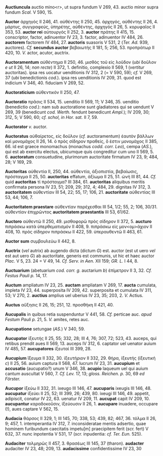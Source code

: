 **Auctiuncula** auctio mino\<r\>, ut supra fundum V 269, 43. auctio
minor supra fundum *Scal.* V 590, 15.

**Auctor** ἀρχηγός II 246, 41. αὐθέντης II 250, 45. ἀρχηγός, αὐθέντης II
26, 4. μάρτυς, συγγραφεύς, ὑπηρέτης, αὐθέντης, ἀρχηγός II 26, 5.
κορυφαῖος II 353, 53. **auctor rei** αὐτουργός II 252, 3. **auctor**
πράτης II 415, 15. conscriptor, factor, adinuentor IV 23, 3. factor,
adinuentor IV 484, 26. **auctorem** factorem IV 484, 27. **auctoris**
suasoris V 531, 2 (*Ter. Ad.* 939, auctores). *Cf.* **secundus
auctor** βεβαιωτής II 181, 5; 256, 53. προπράτωρ II 420, 10. *V.* actor,
acutor, auctrix.

**Auctoramentum** αὐθέντημα II 250, 46. μισθὸς τοῦ εἰς λοῦδον (*ubi*
δοῦλον *e ut* II 26, 14; *non recte*) II 372, 1. definitio, complexio
II 569, 1 (*vertitur* auctoritas). ipsa res uocatur uenditionis IV 312,
2 (= V 590, 59); *cf.* V 269, 37 (*ubi* benedictionis *cod.*). ipsa
res uenditionis IV 209, 31. quod est indicium V 346, 40. fiduciam V 269,
52.

**Auctoraticium** αὐθεντικόν II 250, 47.

**Auctoratio** πρᾶσις II 534, 15. uenditio II 569, 11; V 346, 35.
uenditio (benedictio *cod.*): nam sub auctoratione sunt gladiatores qui
se uendunt V 269, 39 (benedicunt *cod. Werth.* fendunt benedicunt
*Ampl.*); IV 209, 30; 312, 5; V 590, 60; *cf. schol, in Hor. sat.* II 7,
59.

**Auctorator** *v.* auctor.

**Auctoratus** αὐθαίρετος, εἰς δοῦλον (*cf.* auctoramentum) ἑαυτὸν
βάλλων καὶ μονομάχος II 26, 14. ὁ πρὸς σίδηρον πραθείς, ὅ ἐστιν
μονομάχος II 385, 66. id est graece monomachus (monachus *codd. corr.
Leo*), cempa (*AS.*), qui est ab exercitu electus, ubicumque quis
congreditur cum uno II 569, 5. 6. **auctoratum** consuetudine,
plurimorum auctoritate firmatum IV 23, 9; 484, 28; V 169, 29.

**Auctoritas** αὐθεντία II, 250, 44. αὐθεντία, ἀξιοπιστία, βεβαίωσις,
πρόσταγμα II 25, 50. **auctoritas** effatum, ἀξίωμα II 25, 51. ὠνή III
81, 44. *Cf.* quid **auctoritas** τί πρόσταγμα? III 384, 61.
**auctoritas** aliquibus meritis confirmata persona IV 23, 51; 209, 29;
312, 4; 484, 29. dignitas IV 312, 3. **auctoritatem** αὐθεντίαν III 54,
22; 55, 17; 106, 21. **auctoritate** αὐθεντίας III 53, 44; 106, 7.

**Auctoritatem praestare** αὐθεντίαν παρέχεσθαι III 54, 1/2; 55, 2; 106,
30/31. αὐθεντίαν ἐπιχρῶντος **auctoritatem praestantis** III 53, 61/62.

**Auctoro** αὐθεντῶ II 250, 49. μισθοφορῶ πρὸς σίδηρον II 372, 5.
**aucturo** πιπράσκω κατὰ ὑπερθεματισμόν II 408, 9. πιπράσκω εἰς
μον\<ομ\>άχιον II 408, 10. πρὸς σίδηρον πιπράσκω II 422, 59. ὑπεραυθεντῶ
II 463, 61.

**Auctor sum** συμβουλεύω II 442, 8.

**Auctrix** (*vel* autrix) ab augendo dicta (dictum *G*) est. auctor
(est ut uero *vel* est aut uero *G*) ab auctoritate, generis est
communis, ut hic et haec auctor *Plac.* V 5, 23. 24 = V 49, 14. *Cf.
Serv. in Aen.* XII 159; *GR. L.* I 44, 8.

**Auctuarium** (abetuarium *cod. corr. g.* auctarium *b*) ἐπίμετρον II
3, 32. *Cf. Festus Pauli p.* 14, 17.

**Auctum** ampliatum IV 23, 25. **auctam** ampliatam V 269, 17.
**aucta** cumulata, impleta IV 23, 44. superposita IV 209, 42.
superposita et cumulata IV 311, 53; V 270, 2. **auctius** amplius uel
uberius IV 23, 35; 203, 2. *V.* Actius.

**Auctus** αὔξησις II 26, 15; 251, 12. προσθήκη II 421, 40.

**Aucupalis** in quibus retia suspenduntur V 441, 58. *Cf.* perticae
auc. *apud Festum Pauli p.* 21, 5. *V.* amites, retes auc.

**Aucupatione** setungae (*AS.*) V 340, 59.

**Aucupator** ἰξευτής II 25, 55; 332, 28; III 4, 76; 307, 72; 523, 43.
auceps, qui retibus prendit aues II 569, 13. auceps IV 312, 6. captator
uel uenator auium IV 485, 57. **aucupatores** ἰξευταί III 399, 28.

**Aucupium** ἴξευμα II 332, 30. ἰξευτήριον II 332, 29. θήρα, ἰξευτής
(ἰξευτική *c*) II 25, 56. auium captura II 568, 47. lucrum IV 23, 31.
**aucupium** et **accusatio** (aucupatio?) unum V 346, 38. **acupio**
laqueum uel qui auium cantum auscultat V 560, 7. *Cf. Lev.* 17, 13;
*gloss. Reichen. p.* 30, 69 *ed Förster.*

**Aucupor** ἰξεύω II 332, 31. ixeugo III 146, 47. **aucuparis** ixeugis
III 146, 48. **aucupatur** ἰξεύει II 25, 52; III 399, 26; 439, 80.
ixeugi III 146, 49. appetit, adipiscit, conatur IV 22, 63. uenatur IV
209, 11. **aucupat** capit IV 209, 10. **aucupantur** καραδοκοῦσιν,
ἰξεύουσιν II 26, 1. **aucupare** inuadere, occupare (!), aues captare V
562, 15.

**Audacia** θάρσος II 329, 1; III 145, 70; 338, 53; 439, 82; 467, 36.
τόλμα II 26, 9; 457, 1. intemperantia IV 312, 7. inconsideratae mentis
adsertio, quae hominem furibundum caecitatis impetu[m] praecipitem
ferit (*scr.* fert) V 632, 37. nunc inpotentia V 531, 17 (*scr.*
inpudentia: *cf. Ter. Eun.* 525).

**Audaciter** τολμηρῶς II 457, 3. θρασέως III 145, 37 (tharon).
**audacter** audaciter IV 23, 48; 209, 13. **audacissime**
confidentissime IV 23, 30
